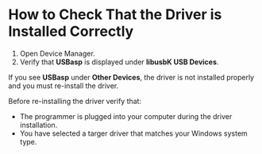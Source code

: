 # How to Check That the Driver is Installed Correctly 
1. Open Device Manager.
2. Verify that **USBasp** is displayed under **libusbK USB Devices**.

If you see **USBasp** under **Other Devices**, the driver is not installed properly and you must re-install the driver. 

Before re-installing the driver verify that:
* The programmer is plugged into your computer during the driver installation.
* You have selected a targer driver that matches your Windows system type.
